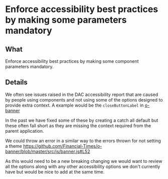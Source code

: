 # Enforce accessibility best practices by making some parameters mandatory
## What

Enforce accessibility best practices by making some component parameters mandatory.

## Details

We often see issues raised in the DAC accessibility report that are caused by people using components and not using some of the options designed to provide extra context. A example would be the `closeButtonLabel` in [o-banner](https://github.com/Financial-Times/o-banner#options)

In the past we have fixed some of these by creating a catch all default but these often fall short as they are missing the context required from the parent application.

We could throw an error in a similar way to the errors thrown for not setting a theme https://github.com/Financial-Times/o-banner/blob/master/src/js/banner.js#L52

As this would need to be a new breaking changing we would want to review all the options along with any other accessibility options we don't currently have but would be nice to add at the same time.
